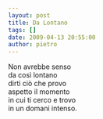 ```yaml
---
layout: post
title: Da Lontano
tags: []
date: 2009-04-13 20:55:00
author: pietro
---
```

Non avrebbe senso<br/>da così lontano<br/>dirti ciò che provo<br/>aspetto il momento<br/>in cui ti cerco e trovo<br/>in un domani intenso.

